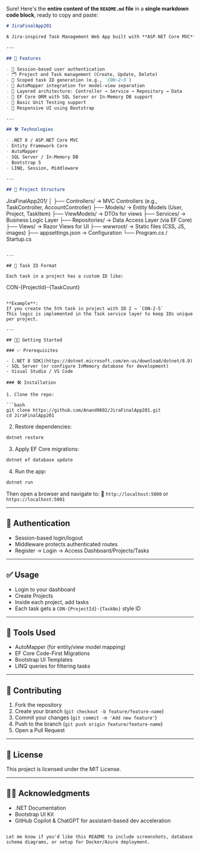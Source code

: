 Sure! Here's the **entire content of the `README.md` file** in a **single markdown code block**, ready to copy and paste:

```markdown
# JiraFinalApp201

A Jira-inspired Task Management Web App built with **ASP.NET Core MVC**, **Entity Framework Core**, and **AutoMapper**. This app features project-based task tracking, scoped task identifiers (`CON-2-5` format), and a clean layered architecture.

---

## 🚀 Features

- 🔐 Session-based user authentication  
- 🗂️ Project and Task management (Create, Update, Delete)  
- 🔢 Scoped task ID generation (e.g., `CON-2-5`)  
- 🔄 AutoMapper integration for model-view separation  
- 🧱 Layered architecture: Controller → Service → Repository → Data  
- 💾 EF Core ORM with SQL Server or In-Memory DB support  
- 🧪 Basic Unit Testing support  
- 🎨 Responsive UI using Bootstrap  

---

## 🛠️ Technologies

- .NET 8 / ASP.NET Core MVC  
- Entity Framework Core  
- AutoMapper  
- SQL Server / In-Memory DB  
- Bootstrap 5  
- LINQ, Session, Middleware  

---

## 📂 Project Structure

```

JiraFinalApp201/
│
├── Controllers/          → MVC Controllers (e.g., TaskController, AccountController)
├── Models/               → Entity Models (User, Project, TaskItem)
├── ViewModels/           → DTOs for views
├── Services/             → Business Logic Layer
├── Repositories/         → Data Access Layer (via EF Core)
├── Views/                → Razor Views for UI
├── wwwroot/              → Static files (CSS, JS, images)
├── appsettings.json      → Configuration
└── Program.cs / Startup.cs

```

---

## 🔢 Task ID Format

Each task in a project has a custom ID like:

```

CON-{ProjectId}-{TaskCount}

````

**Example**:  
If you create the 5th task in project with ID 2 → `CON-2-5`  
This logic is implemented in the Task service layer to keep IDs unique per project.

---

## 🧑‍💻 Getting Started

### ✅ Prerequisites

- [.NET 8 SDK](https://dotnet.microsoft.com/en-us/download/dotnet/8.0)  
- SQL Server (or configure InMemory database for development)  
- Visual Studio / VS Code  

### 🛠️ Installation

1. Clone the repo:

```bash
git clone https://github.com/Anand0602/JiraFinalApp201.git
cd JiraFinalApp201
````

2. Restore dependencies:

```bash
dotnet restore
```

3. Apply EF Core migrations:

```bash
dotnet ef database update
```

4. Run the app:

```bash
dotnet run
```

Then open a browser and navigate to:
📍 `http://localhost:5000` or `https://localhost:5001`

---

## 🔐 Authentication

* Session-based login/logout
* Middleware protects authenticated routes
* Register → Login → Access Dashboard/Projects/Tasks

---

## ✅ Usage

* Login to your dashboard
* Create Projects
* Inside each project, add tasks
* Each task gets a `CON-{ProjectId}-{TaskNo}` style ID

---

## 🧰 Tools Used

* AutoMapper (for entity/view model mapping)
* EF Core Code-First Migrations
* Bootstrap UI Templates
* LINQ queries for filtering tasks

---

## 🤝 Contributing

1. Fork the repository
2. Create your branch (`git checkout -b feature/feature-name`)
3. Commit your changes (`git commit -m 'Add new feature'`)
4. Push to the branch (`git push origin feature/feature-name`)
5. Open a Pull Request

---

## 📜 License

This project is licensed under the MIT License.

---

## 🙋‍♂️ Acknowledgments

* .NET Documentation
* Bootstrap UI Kit
* GitHub Copilot & ChatGPT for assistant-based dev acceleration

```

Let me know if you'd like this README to include screenshots, database schema diagrams, or setup for Docker/Azure deployment.
```
